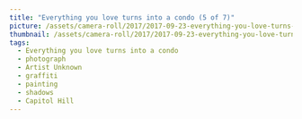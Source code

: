 ```yaml
---
title: "Everything you love turns into a condo (5 of 7)"
picture: /assets/camera-roll/2017/2017-09-23-everything-you-love-turns-into-a-condo-5/20170923_181541839_iOS.jpg
thumbnail: /assets/camera-roll/2017/2017-09-23-everything-you-love-turns-into-a-condo-5/20170923_181541839_iOS-thumbnail.jpg
tags:
  - Everything you love turns into a condo
  - photograph
  - Artist Unknown
  - graffiti
  - painting
  - shadows
  - Capitol Hill
---
```

